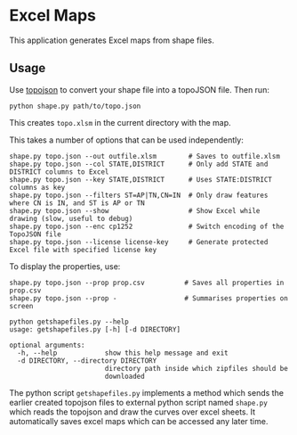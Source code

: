 # Excel Maps

This application generates Excel maps from shape files.

## Usage

Use [topojson](https://github.com/mbostock/topojson) to convert your shape file into a topoJSON file. Then run:

    python shape.py path/to/topo.json

This creates `topo.xlsm` in the current directory with the map.

This takes a number of options that can be used independently:

    shape.py topo.json --out outfile.xlsm        # Saves to outfile.xlsm
    shape.py topo.json --col STATE,DISTRICT      # Only add STATE and DISTRICT columns to Excel
    shape.py topo.json --key STATE,DISTRICT      # Uses STATE:DISTRICT columns as key
    shape.py topo.json --filters ST=AP|TN,CN=IN  # Only draw features where CN is IN, and ST is AP or TN
    shape.py topo.json --show                    # Show Excel while drawing (slow, useful to debug)
    shape.py topo.json --enc cp1252              # Switch encoding of the TopoJSON file
    shape.py topo.json --license license-key     # Generate protected Excel file with specified license key

To display the properties, use:

    shape.py topo.json --prop prop.csv          # Saves all properties in prop.csv
    shape.py topo.json --prop -                 # Summarises properties on screen

```
python getshapefiles.py --help
usage: getshapefiles.py [-h] [-d DIRECTORY]

optional arguments:
  -h, --help            show this help message and exit
  -d DIRECTORY, --directory DIRECTORY
                        directory path inside which zipfiles should be
                        downloaded

 ```

The python script ```getshapefiles.py``` implements a method which sends the earlier created topojson files to external python script named ``shape.py`` which reads the topojson and draw the curves over excel sheets. It automatically saves excel maps which can be accessed any later time.
